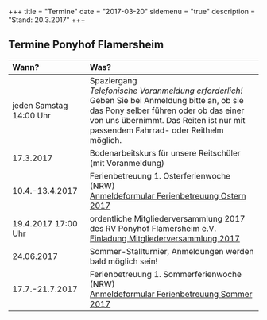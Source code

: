 +++
title = "Termine" 
date = "2017-03-20"
sidemenu = "true" 
description = "Stand: 20.3.2017"
+++

## Termine Ponyhof Flamersheim

Wann?                                                   | Was?
:------------------------------------------------------ | :--------------------------------------------------
| jeden Samstag 14:00 Uhr                               | Spaziergang<br>*Telefonische Voranmeldung erforderlich!*<br>Geben Sie bei Anmeldung bitte an, ob sie das Pony selber führen oder ob das einer von uns übernimmt. Das Reiten ist nur mit passendem Fahrrad- oder Reithelm möglich.
| 17.3.2017                                             | Bodenarbeitskurs für unsere Reitschüler (mit Voranmeldung)
| 10.4.-13.4.2017                                       | Ferienbetreuung 1. Osterferienwoche (NRW)<br>[Anmeldeformular Ferienbetreuung Ostern 2017](/downloads/ferienbetreuung-ostern-2017.pdf)
| 19.4.2017 17:00 Uhr                                   | ordentliche Mitgliederversammlung 2017 des RV Ponyhof Flamersheim e.V.<br>[Einladung Mitgliederversammlung 2017](/downloads/einladung-mitgliederversammlung-2017.pdf)
| 24.06.2017                                            | Sommer-Stallturnier, Anmeldungen werden bald möglich sein!
| 17.7.-21.7.2017                                       | Ferienbetreuung 1. Sommerferienwoche (NRW)<br>[Anmeldeformular Ferienbetreuung Sommer 2017](/downloads/ferienbetreuung-sommer-2017.pdf)